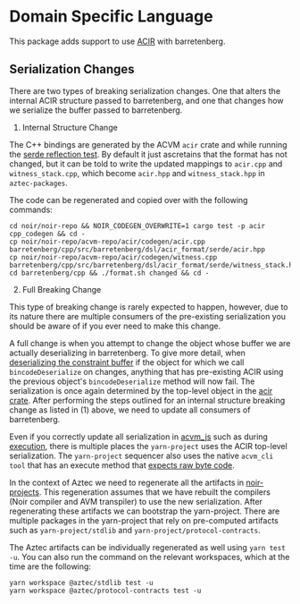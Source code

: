 # Domain Specific Language

This package adds support to use [ACIR](https://github.com/noir-lang/noir/blob/master/tree/master/acvm-repo/acir) with barretenberg.

## Serialization Changes

There are two types of breaking serialization changes. One that alters the internal ACIR structure passed to barretenberg, and one that changes how we serialize the buffer passed to barretenberg.

1. Internal Structure Change

The C++ bindings are generated by the ACVM `acir` crate and while running the [serde reflection test](https://github.com/noir-lang/noir/blob/master/acvm-repo/acir/src/lib.rs#L51).
By default it just ascretains that the format has not changed, but it can be told to write the updated mappings to `acir.cpp` and `witness_stack.cpp`, which become `acir.hpp` and
`witness_stack.hpp` in `aztec-packages`.

The code can be regenerated and copied over with the following commands:

```shell
cd noir/noir-repo && NOIR_CODEGEN_OVERWRITE=1 cargo test -p acir cpp_codegen && cd -
cp noir/noir-repo/acvm-repo/acir/codegen/acir.cpp barretenberg/cpp/src/barretenberg/dsl/acir_format/serde/acir.hpp
cp noir/noir-repo/acvm-repo/acir/codegen/witness.cpp barretenberg/cpp/src/barretenberg/dsl/acir_format/serde/witness_stack.hpp
cd barretenberg/cpp && ./format.sh changed && cd -
```

2. Full Breaking Change

This type of breaking change is rarely expected to happen, however, due to its nature there are multiple consumers of the pre-existing serialization you should be aware of if you ever need to make this change.

A full change is when you attempt to change the object whose buffer we are actually deserializing in barretenberg. To give more detail, when [deserializing the constraint buffer](./acir_format/acir_to_constraint_buf.hpp#366) if the object for which we call `bincodeDeserialize` on changes, anything that has pre-existing ACIR using the previous object's `bincodeDeserialize` method will now fail. The serialization is once again determined by the top-level object in the [acir crate](https://github.com/noir-lang/noir/blob/master/acvm-repo/acir/src/circuit/mod.rs). After performing the steps outlined for an internal structure breaking change as listed in (1) above, we need to update all consumers of barretenberg.

Even if you correctly update all serialization in [acvm_js](https://github.com/noir-lang/noir/blob/master/acvm-repo/acvm_js/README.md) such as during [execution](https://github.com/noir-lang/noir/blob/master/acvm-repo/acvm_js/src/execute.rs#57), there is multiple places the `yarn-project` uses the ACIR top-level serialization. The `yarn-project` sequencer also uses the native `acvm_cli tool` that has an execute method that [expects raw byte code](https://github.com/noir-lang/noir/blob/master/tooling/acvm_cli/src/cli/execute_cmd.rs#63).

In the context of Aztec we need to regenerate all the artifacts in [noir-projects](../../../../../noir-projects/bootstrap.sh). This regeneration assumes that we have rebuilt the compilers (Noir compiler and AVM transpiler) to use the new serialization. After regenerating these artifacts we can bootstrap the yarn-project. There are multiple packages in the yarn-project that rely on pre-computed artifacts such as `yarn-project/stdlib` and `yarn-project/protocol-contracts`.

The Aztec artifacts can be individually regenerated as well using `yarn test -u`.
You can also run the command on the relevant workspaces, which at the time are the following:

```
yarn workspace @aztec/stdlib test -u
yarn workspace @aztec/protocol-contracts test -u
```

